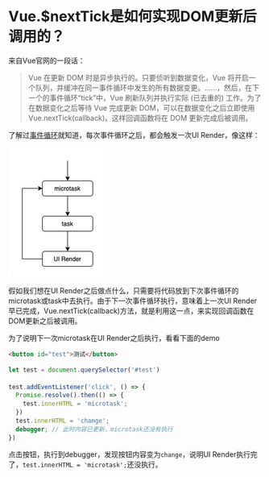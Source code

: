 # Vue.$nextTick是如何实现DOM更新后调用的？

来自Vue官网的一段话：

> Vue 在更新 DOM 时是异步执行的。只要侦听到数据变化，Vue 将开启一个队列，并缓冲在同一事件循环中发生的所有数据变更。……，然后，在下一个的事件循环“tick”中，Vue 刷新队列并执行实际 (已去重的) 工作。为了在数据变化之后等待 Vue 完成更新 DOM，可以在数据变化之后立即使用 Vue.nextTick(callback)。这样回调函数将在 DOM 更新完成后被调用。

了解过[事件循环](https://github.com/wangmeijian/blog/blob/master/docs/Event%20loops%E7%A7%92%E6%87%82.md)就知道，每次事件循环之后，都会触发一次UI Render，像这样：

<img src="https://raw.githubusercontent.com/wangmeijian/images/master/event-loops/event-loop-ui_render.jpg" />

假如我们想在UI Render之后做点什么，只需要将代码放到下次事件循环的microtask或task中去执行。由于下一次事件循环执行，意味着上一次UI Render早已完成，Vue.nextTick(callback)方法，就是利用这一点，来实现回调函数在DOM更新之后被调用。

为了说明下一次microtask在UI Render之后执行，看看下面的demo

```html
<button id="test">测试</button>
```
```js
let test = document.querySelector('#test')

test.addEventListener('click', () => {
  Promise.resolve().then(() => {
    test.innerHTML = 'microtask';
  })
  test.innerHTML = 'change';
  debugger; // 此时内容已更新，microtask还没有执行
})
```
点击按钮，执行到debugger，发现按钮内容变为```change```，说明UI Render执行完了，```test.innerHTML = 'microtask';```还没执行。







